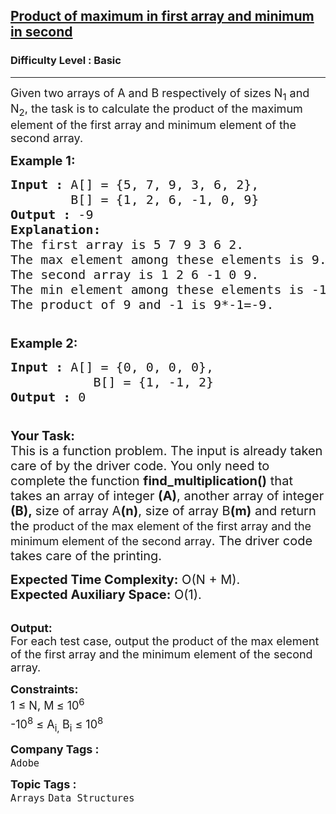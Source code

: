 <h2><a href="https://practice.geeksforgeeks.org/problems/product-of-maximum-in-first-array-and-minimum-in-second3943/1?page=2&category=Arrays&difficulty=Basic&sortBy=submissions">Product of maximum in first array and minimum in second</a></h2><h3>Difficulty Level : Basic</h3><hr><div class="problems_problem_content__Xm_eO"><p><span style="font-size:18px">Given two arrays of A and B respectively of sizes N<sub>1</sub> and N<sub>2</sub>, the task is to calculate the product of the maximum element of the first array and minimum element of the second array.</span></p>

<p><span style="font-size:20px"><strong>Example 1:</strong></span></p>

<pre><span style="font-size:20px"><strong>Input :</strong> A[] = {5, 7, 9, 3, 6, 2}, 
        B[] = {1, 2, 6, -1, 0, 9}
<strong>Output :</strong> -9
<strong>Explanation:
</strong>The first array is 5 7 9 3 6 2. 
The max element among these elements is 9.
The second array is 1 2 6 -1 0 9.
The min element among these elements is -1.
The product of 9 and -1 is 9*-1=-9.

</span></pre>

<p><span style="font-size:20px"><strong>Example 2:</strong></span></p>

<pre><span style="font-size:20px"><strong>Input :</strong> A[] = {0, 0, 0, 0}, 
           B[] = {1, -1, 2}
<strong>Output :</strong> 0

</span></pre>

<p><span style="font-size:20px"><strong>Your Task:</strong><br>
This is a function problem. The input is already taken care of by the driver code. You only need to complete the function <strong>find_multiplication()</strong> that takes an array of integer&nbsp;<strong>(A)</strong>, another array of integer <strong>(B),&nbsp;</strong>size of array A<strong>(n)</strong>, size of array B<strong>(m)</strong>&nbsp;and return the&nbsp;</span><span style="font-size:18px">product of the max element of the first array and the minimum element of the second array</span><span style="font-size:20px">. The driver code takes care of the printing.</span></p>

<p><span style="font-size:20px"><strong>Expected Time Complexity:</strong>&nbsp;O(N + M).<br>
<strong>Expected Auxiliary Space:</strong>&nbsp;O(1).</span><br>
&nbsp;</p>

<p><span style="font-size:18px"><strong>Output:</strong><br>
For each test case, output the product of the max element of the first array and the minimum element of the second array.</span></p>

<p><span style="font-size:18px"><strong>Constraints:</strong><br>
1 ≤ N, M<sub>&nbsp;</sub>≤ 10<sup>6</sup><br>
-10<sup>8</sup> ≤ A<sub>i,&nbsp;</sub>B<sub>i</sub>&nbsp;≤ 10<sup>8</sup></span></p>
</div><p><span style=font-size:18px><strong>Company Tags : </strong><br><code>Adobe</code>&nbsp;<br><p><span style=font-size:18px><strong>Topic Tags : </strong><br><code>Arrays</code>&nbsp;<code>Data Structures</code>&nbsp;
